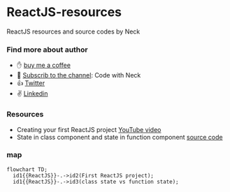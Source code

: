 # ReactJS-resources
ReactJS resources and source codes by Neck


### Find more about author
- :hand: [buy me a coffee](https://www.buymeacoffee.com/neck)
- :bell: [Subscrib to the channel](https://www.youtube.com/channel/UC-5HS-AeihwNU6s8tCVWuVw?sub_confirmation=1): Code with Neck
- :+1: [Twitter](https://twitter.com/Nechir89)
- :v: [Linkedin](https://www.linkedin.com/in/neck2019/)


### Resources
- Creating your first ReactJS project [YouTube video](https://www.youtube.com/watch?v=q7zhs3Jv30E&ab_channel=CodewithNeck)
- State in class component and state in function component [source code](https://github.com/Nechir-89/state-in-class-vs-in-function)

### map
```mermaid
flowchart TD;
  id1{{ReactJS}}-.->id2(First ReactJS project);
  id1{{ReactJS}}-.->id3(class state vs function state);
```
